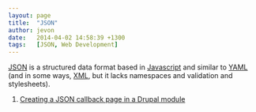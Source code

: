 ```yaml
---
layout: page
title:  "JSON"
author: jevon
date:   2014-04-02 14:58:39 +1300
tags:   [JSON, Web Development]
---
```


[JSON](JSON.md) is a structured data format based in [Javascript](Javascript.md) and similar to [YAML](yaml.md) (and in some ways, [XML](XML.md), but it lacks namespaces and validation and stylesheets).

1. [Creating a JSON callback page in a Drupal module](Creating_a_JSON_callback_page_in_a_Drupal_module.md)
